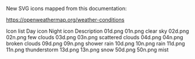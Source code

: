 New SVG icons mapped from this documentation: 

https://openweathermap.org/weather-conditions

Icon list
Day icon	Night icon	Description
01d.png  	01n.png  	clear sky
02d.png  	02n.png  	few clouds
03d.png  	03n.png  	scattered clouds
04d.png  	04n.png  	broken clouds
09d.png  	09n.png  	shower rain
10d.png  	10n.png  	rain
11d.png  	11n.png  	thunderstorm
13d.png  	13n.png  	snow
50d.png  	50n.png  	mist